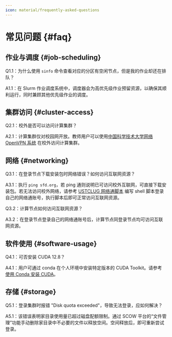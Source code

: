 ```yaml
---
icon: material/frequently-asked-questions
---
```


# 常见问题 {#faq}

## 作业与调度 {#job-scheduling}

Q1.1：为什么使用 `sinfo` 命令查看对应的分区有空闲节点，但是我的作业却还在排队？

A1.1：在 Slurm 作业调度系统中，调度器会为高优先级作业预留资源，以确保其顺利运行，同时兼顾其他优先级作业的调度。

## 集群访问 {#cluster-access}

Q2.1：校外是否可以访问计算集群？

A2.1：计算集群仅对校园网开放。教师用户可以使用[中国科学技术大学网络 OpenVPN 系统](https://openvpn.ustc.edu.cn/) 在校外访问计算集群。

## 网络 {#networking}

Q3.1：在登录节点下载安装包时网络错误？如何访问互联网资源？

A3.1：执行 `ping sfd.org`，若 ping 通则说明已可访问校外互联网，可直接下载安装包。若无法访问校外网络，请参考 <a href="https://lug.ustc.edu.cn/wiki/scripts/wlt/#%E4%BD%BF%E7%94%A8-curl" target="_blank" rel="noopener noreferrer">USTCLUG 网络通脚本</a> 编写 shell 脚本登录自己的网络通账号，执行脚本后即可正常访问互联网资源。

Q3.2：计算节点如何访问互联网资源？

A3.2：在登录节点登录自己的网络通账号后，计算节点同登录节点均可访问互联网资源。

## 软件使用 {#software-usage}

Q4.1：可否安装 CUDA 12.8？

A4.1：用户可通过 conda 在个人环境中安装特定版本的 CUDA Toolkit。请参考 <a href="https://201.ustclug.org/advanced/cuda/#cuda-conda" target="_blank" rel="noopener noreferrer">使用 Conda 安装 CUDA</a>。

## 存储 {#storage}

Q5.1：登录集群时报错 "Disk quota exceeded"，导致无法登录，应如何解决？

A5.1：该错误表明家目录使用量已超过磁盘配额限制。通过 SCOW 平台的“文件管理”功能手动删除家目录中不必要的文件以释放空间。空间释放后，即可重新尝试登录。
